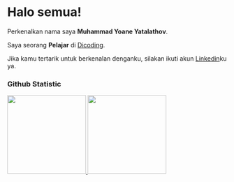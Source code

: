 # Halo semua! 
     
Perkenalkan nama saya **Muhammad Yoane Yatalathov**.<br>
     
Saya seorang **Pelajar** di [Dicoding](https://www.dicoding.com/).<br>
     
Jika kamu tertarik untuk berkenalan denganku, silakan ikuti akun [Linkedin](https://linkedin.com/in/yoane-yatalathov/)ku ya.
     
### Github Statistic
<p align="left">
<a href="https://github.com/yoaneyatalathov">
  <img height="180em" src="https://github-readme-stats-eight-theta.vercel.app/api?username=penuliscode&show_icons=true&theme=algolia&include_all_commits=true&count_private=true"/>
  <img height="180em" src="https://github-readme-stats-eight-theta.vercel.app/api/top-langs/?username=penuliscode&layout=compact&layout=compact&theme=algolia"/>
</a>
</p>

